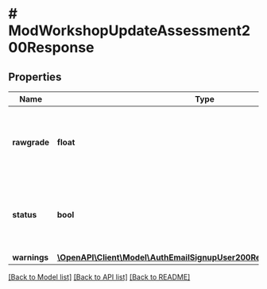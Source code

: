 # # ModWorkshopUpdateAssessment200Response

## Properties

Name | Type | Description | Notes
------------ | ------------- | ------------- | -------------
**rawgrade** | **float** | Raw percentual grade (0.00000 to 100.00000) for submission. | [optional] [default to null]
**status** | **bool** | status: true if the assessment was added or updated false otherwise. | [default to null]
**warnings** | [**\OpenAPI\Client\Model\AuthEmailSignupUser200ResponseWarningsInner[]**](AuthEmailSignupUser200ResponseWarningsInner.md) |  | [optional]

[[Back to Model list]](../../README.md#models) [[Back to API list]](../../README.md#endpoints) [[Back to README]](../../README.md)
